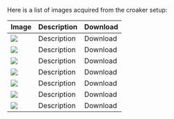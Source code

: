 Here is a list of images acquired from the croaker setup:




|Image|Description|Download|
|--|--|--|
|<img src='https://github.com/kelu124/echomods/blob/master/croaker/data/examples/20160928-152204.gif'>|Description|Download|
|<img src='https://github.com/kelu124/echomods/blob/master/croaker/data/examples/20160928-152201.gif'>|Description|Download|
|<img src='https://github.com/kelu124/echomods/blob/master/croaker/data/examples/20160928-151602.gif'>|Description|Download|
|<img src='https://github.com/kelu124/echomods/blob/master/croaker/data/examples/20160928-152043.gif'>|Description|Download|
|<img src='https://github.com/kelu124/echomods/blob/master/croaker/data/examples/20160928-152035.gif'>|Description|Download|
|<img src='https://github.com/kelu124/echomods/blob/master/croaker/data/examples/20160928-152051.gif'>|Description|Download|
|<img src='https://github.com/kelu124/echomods/blob/master/croaker/data/examples/20160928-152127.gif'>|Description|Download|
